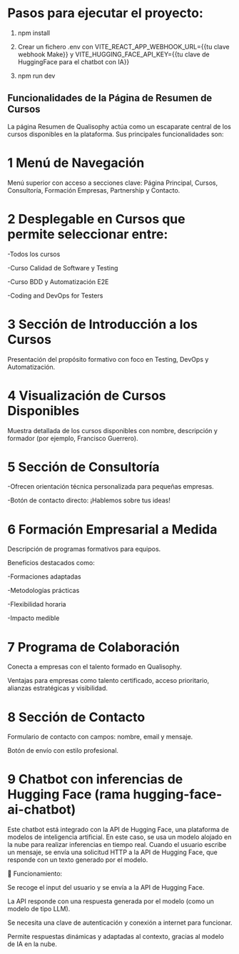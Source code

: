# Pasos para ejecutar el proyecto:

1. npm install

2. Crear un fichero .env con VITE_REACT_APP_WEBHOOK_URL={{tu clave webhook Make}} y VITE_HUGGING_FACE_API_KEY={{tu clave de HuggingFace para el chatbot con IA}}


4. npm run dev

## Funcionalidades de la Página de Resumen de Cursos
La página Resumen de Qualisophy actúa como un escaparate central de los cursos disponibles en la plataforma. Sus principales funcionalidades son:

# 1 Menú de Navegación
Menú superior con acceso a secciones clave: Página Principal, Cursos, Consultoría, Formación Empresas, Partnership y Contacto.

# 2 Desplegable en Cursos que permite seleccionar entre:

-Todos los cursos

-Curso Calidad de Software y Testing

-Curso BDD y Automatización E2E

-Coding and DevOps for Testers

# 3 Sección de Introducción a los Cursos
Presentación del propósito formativo con foco en Testing, DevOps y Automatización.

# 4 Visualización de Cursos Disponibles
Muestra detallada de los cursos disponibles con nombre, descripción y formador (por ejemplo, Francisco Guerrero).

# 5 Sección de Consultoría
-Ofrecen orientación técnica personalizada para pequeñas empresas.

-Botón de contacto directo: ¡Hablemos sobre tus ideas!

# 6 Formación Empresarial a Medida
Descripción de programas formativos para equipos.

Beneficios destacados como:

-Formaciones adaptadas

-Metodologías prácticas

-Flexibilidad horaria

-Impacto medible

# 7 Programa de Colaboración
Conecta a empresas con el talento formado en Qualisophy.

Ventajas para empresas como talento certificado, acceso prioritario, alianzas estratégicas y visibilidad.

# 8 Sección de Contacto
Formulario de contacto con campos: nombre, email y mensaje.

Botón de envío con estilo profesional.

# 9 Chatbot con inferencias de Hugging Face (rama hugging-face-ai-chatbot)
Este chatbot está integrado con la API de Hugging Face, una plataforma de modelos de inteligencia artificial. En este caso, se usa un modelo alojado en la nube para realizar inferencias en tiempo real.
Cuando el usuario escribe un mensaje, se envía una solicitud HTTP a la API de Hugging Face, que responde con un texto generado por el modelo.

🔧 Funcionamiento:

Se recoge el input del usuario y se envía a la API de Hugging Face.

La API responde con una respuesta generada por el modelo (como un modelo de tipo LLM).

Se necesita una clave de autenticación y conexión a internet para funcionar.

Permite respuestas dinámicas y adaptadas al contexto, gracias al modelo de IA en la nube. 


